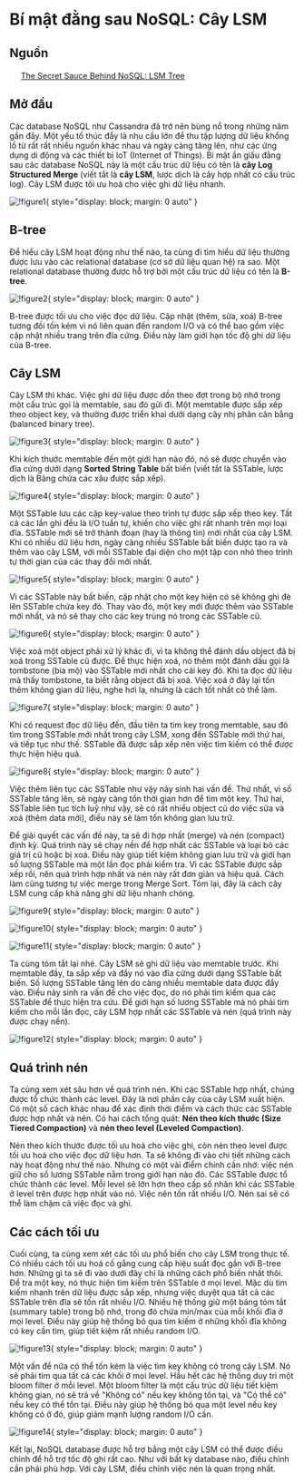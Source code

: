 # Bí mật đằng sau NoSQL: Cây LSM

## Nguồn

<img src="../../../img/bytebytego.png" width="16" height="16"/> [The Secret Sauce Behind NoSQL: LSM Tree](https://www.youtube.com/watch?v=I6jB0nM9SKU)

## Mở đầu

Các database NoSQL như Cassandra đã trở nên bùng nổ trong những năm gần đây. Một yếu tố thúc đẩy là nhu cầu lớn để thu tập lượng dữ liệu khổng lồ từ rất rất nhiều nguồn khác nhau và ngày càng tăng lên, như các ứng dụng di động và các thiết bị IoT (Internet of Things). Bí mật ẩn giấu đằng sau các database NoSQL này là một cấu trúc dữ liệu có tên là **cây Log Structured Merge** (viết tắt là **cây LSM**, lược dịch là cây hợp nhất có cấu trúc log).
Cây LSM được tối ưu hoá cho việc ghi dữ liệu nhanh.

![!figure1](figure1.png){ style="display: block; margin: 0 auto" }

## B-tree

Để hiểu cây LSM hoạt động như thế nào, ta cùng đi tìm hiểu dữ liệu thường được lưu vào các relational database (cơ sở dữ liệu quan hệ) ra sao. Một relational database thường được hỗ trợ bởi một cấu trúc dữ liệu có tên là **B-tree**. 

![!figure2](figure2.png){ style="display: block; margin: 0 auto" }

B-tree được tối ưu cho việc đọc dữ liệu. Cập nhật (thêm, sửa, xoá) B-tree tương đối tốn kém vì nó liên quan đến random I/O và có thể bao gồm việc cập nhật nhiều trang trên đĩa cứng. Điều này làm giới hạn tốc độ ghi dữ liệu của B-tree. 

## Cây LSM

Cây LSM thì khác. Việc ghi dữ liệu được dồn theo đợt trong bộ nhớ trong một cấu trúc gọi là memtable, sau đó gửi đi. Một memtable được sắp xếp theo object key, và thường được triển khai dưới dạng cây nhị phân cân bằng (balanced binary tree). 

![!figure3](figure3.png){ style="display: block; margin: 0 auto" }

Khi kích thước memtable đến một giới hạn nào đó, nó sẽ được chuyển vào đĩa cứng dưới dạng **Sorted String Table** bất biến (viết tắt là SSTable, lược dịch là Bảng chứa các xâu được sắp xếp).

![!figure4](figure4.png){ style="display: block; margin: 0 auto" }

Một SSTable lưu các cặp key-value theo trình tự được sắp xếp theo key. Tất cả các lần ghi đều là I/O tuần tự, khiến cho việc ghi rất nhanh trên mọi loại đĩa. SSTable mới sẽ trở thành đoạn (hay là thông tin) mới nhất của cây LSM. Khi có nhiều dữ liệu hơn, ngày càng nhiều SSTable bất biến được tạo ra và thêm vào cây LSM, với mỗi SSTable đại diện cho một tập con nhỏ theo trình tự thời gian của các thay đổi mới nhất. 

![!figure5](figure5.png){ style="display: block; margin: 0 auto" }

Vì các SSTable này bất biến, cập nhật cho một key hiện có sẽ không ghi đè lên SSTable chứa key đó. Thay vào đó, một key mới được thêm vào SSTable mới nhất, và nó sẽ thay cho các key trùng nó trong các SSTable cũ.

![!figure6](figure6.png){ style="display: block; margin: 0 auto" }

Việc xoá một object phải xử lý khác đi, vì ta không thể đánh dấu object đã bị xoá trong SSTable cũ được. Để thực hiện xoá, nó thêm một đánh dấu gọi là tombstone (bia mộ) vào SSTable mới nhất cho cái key đó. Khi ta đọc dữ liệu mà thấy tombstone, ta biết rằng object đã bị xoá. Việc xoá ở đây lại tốn thêm không gian dữ liệu, nghe hơi lạ, nhưng là cách tốt nhất có thể làm.

![!figure7](figure7.png){ style="display: block; margin: 0 auto" }

Khi có request đọc dữ liệu đến, đầu tiên ta tìm key trong memtable, sau đó tìm trong SSTable mới nhất trong cây LSM, xong đến SSTable mới thứ hai, và tiếp tục như thế. SSTable đã được sắp xếp nên việc tìm kiếm có thể được thực hiện hiệu quả.

![!figure8](figure8.png){ style="display: block; margin: 0 auto" }

Việc thêm liên tục các SSTable như vậy nảy sinh hai vấn đề. Thứ nhất, vì số SSTable tăng lên, sẽ ngày càng tốn thời gian hơn để tìm một key. Thứ hai, SSTable liên tục tích luỹ như vậy, sẽ có rất nhiều object cũ do việc sửa và xoá (thêm data mới), điều này sẽ làm tốn không gian lưu trữ. 

Để giải quyết các vấn đề này, ta sẽ đi hợp nhất (merge) và nén (compact) định kỳ. Quá trình này sẽ chạy nền để hợp nhất các SSTable và loại bỏ các giá trị cũ hoặc bị xoá. Điều này giúp tiết kiệm không gian lưu trữ và giới hạn số lượng SSTable mà một lần đọc phải kiểm tra. Vì các SSTable được sắp xếp rồi, nên quá trình hợp nhất và nén này rất đơn giản và hiệu quả. Cách làm cũng tương tự việc merge trong Merge Sort. Tóm lại, đây là cách cây LSM cung cấp khả năng ghi dữ liệu nhanh chóng.

![!figure9](figure9.png){ style="display: block; margin: 0 auto" }

![!figure10](figure10.png){ style="display: block; margin: 0 auto" }

![!figure11](figure11.png){ style="display: block; margin: 0 auto" }

Ta cùng tóm tắt lại nhé. Cây LSM sẽ ghi dữ liệu vào memtable trước. Khi memtable đầy, ta sắp xếp và đẩy nó vào đĩa cứng dưới dạng SSTable bất biến. Số lượng SSTable tăng lên do càng nhiều memtable data được đẩy vào. Điều này sinh ra vấn đề cho việc đọc, do nó phải tìm kiếm qua các SSTable để thực hiện tra cứu. Để giới hạn số lương SSTable mà nó phải tìm kiếm cho mỗi lần đọc, cây LSM hợp nhất các SSTable và nén (quá trình này được chạy nền).

![!figure12](figure12.png){ style="display: block; margin: 0 auto" }

## Quá trình nén

Ta cùng xem xét sâu hơn về quá trình nén. Khi các SSTable hợp nhất, chúng được tổ chức thành các level. Đây là nơi phần cây của cây LSM xuất hiện. Có một số cách khác nhau để xác định thời điểm và cách thức các SSTable được hợp nhất và nén. Có hai cách tổng quát: **Nén theo kích thước (Size Tiered Compaction)** và **nén theo level (Leveled Compaction)**.

Nén theo kích thước được tối ưu hoá cho việc ghi, còn nén theo level được tối ưu hoá cho việc đọc dữ liệu hơn. Ta sẽ không đi vào chi tiết những cách này hoạt động như thế nào. Nhưng có một vài điểm chính cần nhớ: việc nén giữ cho số lương SSTable nằm trong giới hạn nào đó. Các SSTable được tổ chức thành các level. Mỗi level sẽ lớn hơn theo cấp số nhân khi các SSTable ở level trên được hợp nhất vào nó. Việc nên tốn rất nhiều I/O. Nén sai sẽ có thể làm chậm cả việc đọc và ghi.

## Các cách tối ưu

Cuối cùng, ta cùng xem xét các tối ưu phổ biến cho cây LSM trong thực tế. Có nhiều cách tối ưu hoá cố gắng cung cấp hiệu suất đọc gần với B-tree hơn. Những gì ta sẽ đi vào dưới đây chỉ là những cách phổ biến nhất thôi. Để tra một key, nó thực hiện tìm kiếm trên SSTable ở mọi level. Mặc dù tìm kiếm nhanh trên dữ liệu được sắp xếp, nhưng việc duyệt qua tất cả các SSTable trên đĩa sẽ tốn rất nhiều I/O. Nhiều hệ thống giữ một bảng tóm tắt (summary table) trong bộ nhớ, trong đó chứa min/max của mỗi khối đĩa ở mọi level. Điều này giúp hệ thống bỏ qua tìm kiếm ở những khối đĩa không có key cần tìm, giúp tiết kiệm rất nhiều random I/O.

![!figure13](figure13.png){ style="display: block; margin: 0 auto" }

Một vấn đề nữa có thể tốn kém là việc tìm key không có trong cây LSM. Nó sẽ phải tìm qua tất cả các khối ở mọi level. Hầu hết các hệ thống duy trì một bloom filter ở mỗi level. Một bloom filter là một cấu trúc dữ liệu tiết kiệm không gian, nó sẽ trả về "Không có" nếu key không tồn tại, và "Có thể có" nếu key có thể tồn tại. Điều này giúp hệ thống bỏ qua một level nếu key không có ở đó, giúp giảm mạnh lượng random I/O cần. 

![!figure14](figure14.png){ style="display: block; margin: 0 auto" }

Kết lại, NoSQL database được hỗ trợ bằng một cây LSM có thể được điều chỉnh để hỗ trợ tốc độ ghi rất cao. Như với bất kỳ database nào, điều chỉnh cần phải phù hợp. Với cây LSM, điều chỉnh việc nén là quan trọng nhất.
